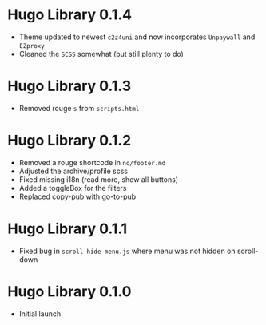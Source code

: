 # Hugo Library 0.1.4 

* Theme updated to newest `c2z4uni` and now incorporates 
`Unpaywall` and `EZproxy`
* Cleaned the `SCSS` somewhat (but still plenty to do)

# Hugo Library 0.1.3

* Removed rouge `s` from `scripts.html`

# Hugo Library 0.1.2

* Removed a rouge shortcode in `no/footer.md`
* Adjusted the archive/profile scss
* Fixed missing i18n (read more, show all buttons)
* Added a toggleBox for the filters
* Replaced copy-pub with go-to-pub

# Hugo Library 0.1.1

* Fixed bug in `scroll-hide-menu.js` where menu was not hidden on scroll-down

# Hugo Library 0.1.0

* Initial launch